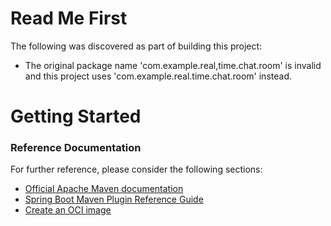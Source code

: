 # Read Me First
The following was discovered as part of building this project:

* The original package name 'com.example.real,time.chat.room' is invalid and this project uses 'com.example.real.time.chat.room' instead.

# Getting Started

### Reference Documentation
For further reference, please consider the following sections:

* [Official Apache Maven documentation](https://maven.apache.org/guides/index.html)
* [Spring Boot Maven Plugin Reference Guide](https://docs.spring.io/spring-boot/docs/3.0.2/maven-plugin/reference/html/)
* [Create an OCI image](https://docs.spring.io/spring-boot/docs/3.0.2/maven-plugin/reference/html/#build-image)

